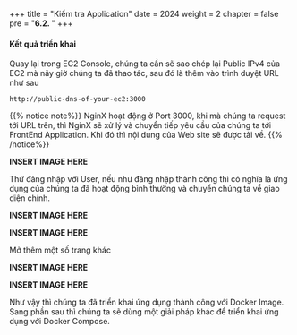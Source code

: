 +++
title = "Kiểm tra Application"
date = 2024
weight = 2
chapter = false
pre = "<b>6.2. </b>"
+++

#### Kết quả triển khai

Quay lại trong EC2 Console, chúng ta cần sẽ sao chép lại Public IPv4 của EC2 mà nãy giờ chúng ta đã thao tác, sau đó là thêm vào trình duyệt URL như sau

```
http://public-dns-of-your-ec2:3000
```

{{% notice note%}}
NginX hoạt động ở Port 3000, khi mà chúng ta request tới URL trên, thì NginX sẽ xử lý và chuyển tiếp yêu cầu của chúng ta tới FrontEnd Application. Khi đó thì nội dung của Web site sẽ được tải về.
{{% /notice%}}

**INSERT IMAGE HERE**

Thử đăng nhập với User, nếu như đăng nhập thành công thì có nghĩa là ứng dụng của chúng ta đã hoạt động bình thường và chuyển chúng ta về giao diện chính.

**INSERT IMAGE HERE**

**INSERT IMAGE HERE**

Mở thêm một số trang khác

**INSERT IMAGE HERE**

**INSERT IMAGE HERE**

Như vậy thì chúng ta đã triển khai ứng dụng thành công với Docker Image. Sang phần sau thì chúng ta sẽ dùng một giải pháp khác để triển khai ứng dụng với Docker Compose.
